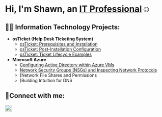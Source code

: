 <h1>Hi, I'm Shawn, an <a href="https://linkedin.com/in/ShawnWint">IT Professional</a>☺</h1>

<h2>👨‍💻 Information Technology Projects:</h2>

- <b>osTicket (Help Desk Ticketing System)</b>
  - [osTicket: Prerequisites and Installation](https://github.com/SWINT04/osticket-prereqs)
  - [osTicket: Post-Installation Configuration](https://github.com/SWINT04/post-install-config)
  - [osTicket: Ticket Lifecycle Examples](https://github.com/SWINT04/ticket-lifecycle)
- <b>Microsoft Azure</b>
  - [Configuring Active Directory within Azure VMs](https://github.com/joshmadakorcc/configure-ad)
  - [Network Security Groups (NSGs) and Inspecting Network Protocols](https://github.com/joshmadakorcc/azure-network-protocols)
  - [Network File Shares and Permissions
  - [Building Intuition for DNS

<h2>🤳Connect with me:</h2>


[<img align="left" alt="Josh | LinkedIn" width="22px" src="https://cdn.jsdelivr.net/npm/simple-icons@v3/icons/linkedin.svg" />][linkedin]




[linkedin]: https://linkedin.com/in/shawn-wint-801646246
